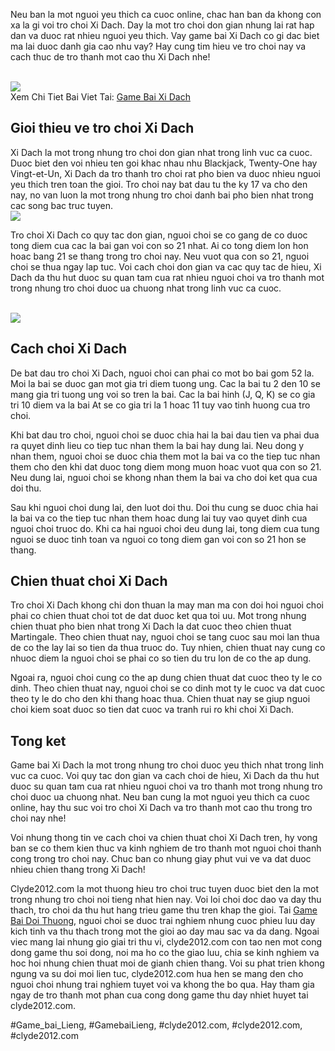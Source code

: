 <p>
		Neu ban la mot nguoi yeu thich ca cuoc online, chac han ban da khong con xa la gi voi tro choi Xi Dach. Day la mot tro choi don gian nhung lai rat hap dan va duoc rat nhieu nguoi yeu thich. Vay game bai Xi Dach co gi dac biet ma lai duoc danh gia cao nhu vay? Hay cung tim hieu ve tro choi nay va cach thuc de tro thanh mot cao thu Xi Dach nhe!
	</p><br><img src="https://clyde2012.com/wp-content/uploads/2025/02/game-bai-xi-dach-2.webp"></br>
Xem Chi Tiet Bai Viet Tai: <a href="https://clyde2012.com/game-bai-xi-dach/">Game Bai Xi Dach</a><h2>Gioi thieu ve tro choi Xi Dach</h2><p>
		Xi Dach la mot trong nhung tro choi don gian nhat trong linh vuc ca cuoc. Duoc biet den voi nhieu ten goi khac nhau nhu Blackjack, Twenty-One hay Vingt-et-Un, Xi Dach da tro thanh tro choi rat pho bien va duoc nhieu nguoi yeu thich tren toan the gioi. Tro choi nay bat dau tu the ky 17 va cho den nay, no van luon la mot trong nhung tro choi danh bai pho bien nhat trong cac song bac truc tuyen.
	<br><img src="https://clyde2012.com/wp-content/uploads/2025/02/tac-gia-11.webp"></br><p>
		Tro choi Xi Dach co quy tac don gian, nguoi choi se co gang de co duoc tong diem cua cac la bai gan voi con so 21 nhat. Ai co tong diem lon hon hoac bang 21 se thang trong tro choi nay. Neu vuot qua con so 21, nguoi choi se thua ngay lap tuc. Voi cach choi don gian va cac quy tac de hieu, Xi Dach da thu hut duoc su quan tam cua rat nhieu nguoi choi va tro thanh mot trong nhung tro choi duoc ua chuong nhat trong linh vuc ca cuoc.
	</p><br><img src="https://clyde2012.com/wp-content/uploads/2025/02/game-bai-xi-dach-1.webp"></br><h2>Cach choi Xi Dach</h2><p>
		De bat dau tro choi Xi Dach, nguoi choi can phai co mot bo bai gom 52 la. Moi la bai se duoc gan mot gia tri diem tuong ung. Cac la bai tu 2 den 10 se mang gia tri tuong ung voi so tren la bai. Cac la bai hinh (J, Q, K) se co gia tri 10 diem va la bai At se co gia tri la 1 hoac 11 tuy vao tinh huong cua tro choi.
	<p>
		Khi bat dau tro choi, nguoi choi se duoc chia hai la bai dau tien va phai dua ra quyet dinh lieu co tiep tuc nhan them la bai hay dung lai. Neu dong y nhan them, nguoi choi se duoc chia them mot la bai va co the tiep tuc nhan them cho den khi dat duoc tong diem mong muon hoac vuot qua con so 21. Neu dung lai, nguoi choi se khong nhan them la bai va cho doi ket qua cua doi thu.
	</p><p>
		Sau khi nguoi choi dung lai, den luot doi thu. Doi thu cung se duoc chia hai la bai va co the tiep tuc nhan them hoac dung lai tuy vao quyet dinh cua nguoi choi truoc do. Khi ca hai nguoi choi deu dung lai, tong diem cua tung nguoi se duoc tinh toan va nguoi co tong diem gan voi con so 21 hon se thang.
	<h2>Chien thuat choi Xi Dach</h2><p>
		Tro choi Xi Dach khong chi don thuan la may man ma con doi hoi nguoi choi phai co chien thuat choi tot de dat duoc ket qua toi uu. Mot trong nhung chien thuat pho bien nhat trong Xi Dach la dat cuoc theo chien thuat Martingale. Theo chien thuat nay, nguoi choi se tang cuoc sau moi lan thua de co the lay lai so tien da thua truoc do. Tuy nhien, chien thuat nay cung co nhuoc diem la nguoi choi se phai co so tien du tru lon de co the ap dung.
	</p><p>
		Ngoai ra, nguoi choi cung co the ap dung chien thuat dat cuoc theo ty le co dinh. Theo chien thuat nay, nguoi choi se co dinh mot ty le cuoc va dat cuoc theo ty le do cho den khi thang hoac thua. Chien thuat nay se giup nguoi choi kiem soat duoc so tien dat cuoc va tranh rui ro khi choi Xi Dach.
	</p><h2>Tong ket</h2><p>
		Game bai Xi Dach la mot trong nhung tro choi duoc yeu thich nhat trong linh vuc ca cuoc. Voi quy tac don gian va cach choi de hieu, Xi Dach da thu hut duoc su quan tam cua rat nhieu nguoi choi va tro thanh mot trong nhung tro choi duoc ua chuong nhat. Neu ban cung la mot nguoi yeu thich ca cuoc online, hay thu suc voi tro choi Xi Dach va tro thanh mot cao thu trong tro choi nay nhe!
	</p><p>
		Voi nhung thong tin ve cach choi va chien thuat choi Xi Dach tren, hy vong ban se co them kien thuc va kinh nghiem de tro thanh mot nguoi choi thanh cong trong tro choi nay. Chuc ban co nhung giay phut vui ve va dat duoc nhieu chien thang trong Xi Dach!
	</p><p>Clyde2012.com la mot thuong hieu tro choi truc tuyen duoc biet den la mot trong nhung tro choi noi tieng nhat hien nay. Voi loi choi doc dao va day thu thach, tro choi da thu hut hang trieu game thu tren khap the gioi. Tai <a href="https://clyde2012.com/">Game Bai Doi Thuong</a>, nguoi choi se duoc trai nghiem nhung cuoc phieu luu day kich tinh va thu thach trong mot the gioi ao day mau sac va da dang. Ngoai viec mang lai nhung gio giai tri thu vi, clyde2012.com con tao nen mot cong dong game thu soi dong, noi ma ho co the giao luu, chia se kinh nghiem va hoc hoi nhung chien thuat moi de gianh chien thang. Voi su phat trien khong ngung va su doi moi lien tuc, clyde2012.com hua hen se mang den cho nguoi choi nhung trai nghiem tuyet voi va khong the bo qua. Hay tham gia ngay de tro thanh mot phan cua cong dong game thu day nhiet huyet tai clyde2012.com.</p>
#Game_bai_Lieng, #GamebaiLieng, #clyde2012.com, #clyde2012.com, #clyde2012.com

